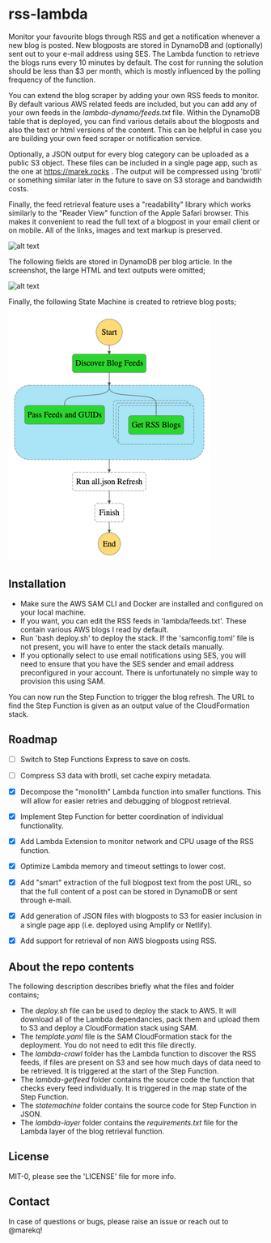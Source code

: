 rss-lambda
==========

Monitor your favourite blogs through RSS and get a notification whenever a new blog is posted. New blogposts are stored in DynamoDB and (optionally) sent out to your e-mail address using SES. The Lambda function to retrieve the blogs runs every 10 minutes by default. The cost for running the solution should be less than $3 per month, which is mostly influenced by the polling frequency of the function. 

You can extend the blog scraper by adding your own RSS feeds to monitor. By default various AWS related feeds are included, but you can add any of your own feeds in the *lambda-dynamo/feeds.txt* file. Within the DynamoDB table that is deployed, you can find various details about the blogposts and also the text or html versions of the content. This can be helpful in case you are building your own feed scraper or notification service. 

Optionally, a JSON output for every blog category can be uploaded as a public S3 object. These files can be included in a single page app, such as the one at https://marek.rocks . The output will be compressed using 'brotli' or something similar later in the future to save on S3 storage and bandwidth costs. 

Finally, the feed retrieval feature uses a "readability" library which works similarly to the "Reader View" function of the Apple Safari browser. This makes it convenient to read the full text of a blogpost in your email client or on mobile. All of the links, images and text markup is preserved. 


![alt text](./docs/architecture.png)


The following fields are stored in DynamoDB per blog article. In the screenshot, the large HTML and text outputs were omitted;


![alt text](./docs/dynamodb.png)


Finally, the following State Machine is created to retrieve blog posts;


![alt text](./docs/statemachine.png)


Installation
------------

- Make sure the AWS SAM CLI and Docker are installed and configured on your local machine.
- If you want, you can edit the RSS feeds in 'lambda/feeds.txt'. These contain various AWS blogs I read by default.
- Run 'bash deploy.sh' to deploy the stack. If the 'samconfig.toml' file is not present, you will have to enter the stack details manually. 
- If you optionally select to use email notifications using SES, you will need to ensure that you have the SES sender and email address preconfigured in your account. There is unfortunately no simple way to provision this using SAM. 

You can now run the Step Function to trigger the blog refresh. The URL to find the Step Function is given as an output value of the CloudFormation stack.


Roadmap
-------

- [ ] Switch to Step Functions Express to save on costs. 
- [ ] Compress S3 data with brotli, set cache expiry metadata.
- [X] Decompose the "monolith" Lambda function into smaller functions. This will allow for easier retries and debugging of blogpost retrieval. 
- [X] Implement Step Function for better coordination of individual functionality.
- [X] Add Lambda Extension to monitor network and CPU usage of the RSS function. 
- [X] Optimize Lambda memory and timeout settings to lower cost. 
- [X] Add "smart" extraction of the full blogpost text from the post URL, so that the full content of a post can be stored in DynamoDB or sent through e-mail.
- [X] Add generation of JSON files with blogposts to S3 for easier inclusion in a single page app (i.e. deployed using Amplify or Netlify).
- [X] Add support for retrieval of non AWS blogposts using RSS.


About the repo contents
-----------------------

The following description describes briefly what the files and folder contains;

- The *deploy.sh* file can be used to deploy the stack to AWS. It will download all of the Lambda dependancies, pack them and upload them to S3 and deploy a CloudFormation stack using SAM. 
- The *template.yaml* file is the SAM CloudFormation stack for the deployment. You do not need to edit this file directly.
- The *lambda-crawl* folder has the Lambda function to discover the RSS feeds, if files are present on S3 and see how much days of data need to be retrieved. It is triggered at the start of the Step Function.
- The *lambda-getfeed* folder contains the source code the function that checks every feed individually. It is triggered in the map state of the Step Function.
- The *statemachine* folder contains the source code for Step Function in JSON.
- The *lambda-layer* folder contains the *requirements.txt* file for the Lambda layer of the blog retrieval function. 


License
-------

MIT-0, please see the 'LICENSE' file for more info. 


Contact
-------

In case of questions or bugs, please raise an issue or reach out to @marekq!
